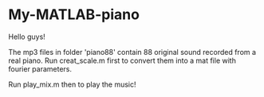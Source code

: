 # My-MATLAB-piano

Hello guys!

The mp3 files in folder 'piano88' contain 88 original sound recorded from a real piano.
Run creat_scale.m first to convert them into a mat file with fourier parameters.

Run play_mix.m then to play the music!
